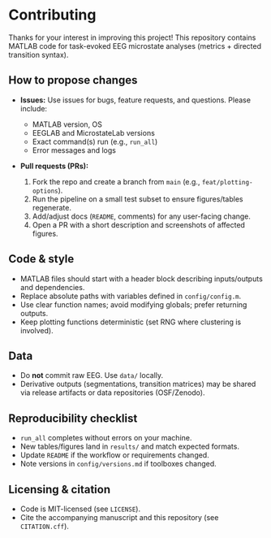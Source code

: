 # Contributing

Thanks for your interest in improving this project! This repository contains MATLAB code for task-evoked EEG microstate analyses (metrics + directed transition syntax).

## How to propose changes

- **Issues:** Use issues for bugs, feature requests, and questions. Please include:
  - MATLAB version, OS
  - EEGLAB and MicrostateLab versions
  - Exact command(s) run (e.g., `run_all`)
  - Error messages and logs

- **Pull requests (PRs):**
  1. Fork the repo and create a branch from `main` (e.g., `feat/plotting-options`).
  2. Run the pipeline on a small test subset to ensure figures/tables regenerate.
  3. Add/adjust docs (`README`, comments) for any user-facing change.
  4. Open a PR with a short description and screenshots of affected figures.

## Code & style

- MATLAB files should start with a header block describing inputs/outputs and dependencies.
- Replace absolute paths with variables defined in `config/config.m`.
- Use clear function names; avoid modifying globals; prefer returning outputs.
- Keep plotting functions deterministic (set RNG where clustering is involved).

## Data

- Do **not** commit raw EEG. Use `data/` locally.
- Derivative outputs (segmentations, transition matrices) may be shared via release artifacts or data repositories (OSF/Zenodo).

## Reproducibility checklist

- `run_all` completes without errors on your machine.
- New tables/figures land in `results/` and match expected formats.
- Update `README` if the workflow or requirements changed.
- Note versions in `config/versions.md` if toolboxes changed.

## Licensing & citation

- Code is MIT-licensed (see `LICENSE`).
- Cite the accompanying manuscript and this repository (see `CITATION.cff`).
